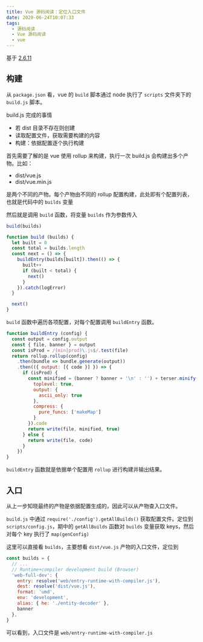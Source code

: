 ```yaml
---
title: Vue 源码阅读：定位入口文件
date: 2020-06-24T10:07:33
tags:
  - 源码阅读
  - Vue 源码阅读
  - vue
---
```


基于 [2.6.11](https://github.com/vuejs/vue/tree/v2.6.11)

## 构建

从 `package.json` 看，vue 的 `build` 脚本通过 node 执行了 `scripts` 文件夹下的 `build.js` 脚本。

build.js 完成的事情

- 若 dist 目录不存在则创建
- 读取配置文件，获取需要构建的内容
- 构建：依据配置逐个执行构建

首先需要了解的是 vue 使用 rollup 来构建，执行一次 build.js 会构建出多个产物。比如：

- dist/vue.js
- dist/vue.min.js

是两个不同的产物。每个产物由不同的 rollup 配置构建，此处即有个配置列表，也就是代码中的 `builds` 变量

然后就是调用 `build` 函数，将变量 `builds` 作为参数传入

```js
build(builds)

function build (builds) {
  let built = 0
  const total = builds.length
  const next = () => {
    buildEntry(builds[built]).then(() => {
      built++
      if (built < total) {
        next()
      }
    }).catch(logError)
  }

  next()
}
```

`build` 函数中遍历各项配置，对每个配置调用 `buildEntry` 函数。

```js
function buildEntry (config) {
  const output = config.output
  const { file, banner } = output
  const isProd = /(min|prod)\.js$/.test(file)
  return rollup.rollup(config)
    .then(bundle => bundle.generate(output))
    .then(({ output: [{ code }] }) => {
      if (isProd) {
        const minified = (banner ? banner + '\n' : '') + terser.minify(code, {
          toplevel: true,
          output: {
            ascii_only: true
          },
          compress: {
            pure_funcs: ['makeMap']
          }
        }).code
        return write(file, minified, true)
      } else {
        return write(file, code)
      }
    })
}
```

`buildEntry` 函数就是依据单个配置用 `rollup` 进行构建并输出结果。

## 入口

从上一步知晓最终的产物是依据配置生成的，因此可以从产物查入口文件。

`build.js` 中通过 `require('./config').getAllBuilds()` 获取配置文件。定位到 `scripts/config.js`，期中的 `getAllBuilds` 函数对 `builds` 变量获取 keys，然后对每个 key 执行了 `map(genConfig)`

这里可以直接看 `builds`，主要想看 `dist/vue.js` 产物的入口文件，定位到

```js
const builds = {
  // ...
  // Runtime+compiler development build (Browser)
  'web-full-dev': {
    entry: resolve('web/entry-runtime-with-compiler.js'),
    dest: resolve('dist/vue.js'),
    format: 'umd',
    env: 'development',
    alias: { he: './entity-decoder' },
    banner
  },
}
```

可以看到，入口文件是 `web/entry-runtime-with-compiler.js`